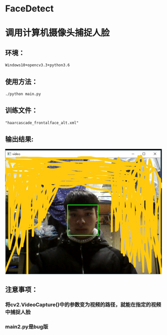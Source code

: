 # FaceDetect
# 调用计算机摄像头捕捉人脸
## 环境： 
    Windows10+opencv3.3+python3.6 
## 使用方法：
    ./python main.py
## 训练文件：
    "haarcascade_frontalface_alt.xml"  
## 输出结果:  <br  />
![image](https://github.com/hongjie19970525/FaceDetect/raw/master/output.jpg)
  
## 注意事项：
### 将cv2.VideoCapture()中的参数变为视频的路径，就能在指定的视频中捕捉人脸
### main2.py是bug版
